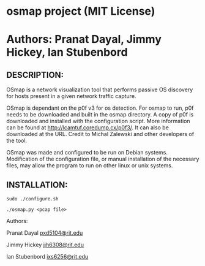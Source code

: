 # osmap project (MIT License)
# Authors: Pranat Dayal, Jimmy Hickey, Ian Stubenbord 

DESCRIPTION:
-----------
OSmap is a network visualization tool that performs passive OS discovery for hosts present in a given network traffic capture.  

OSmap is dependant on the p0f v3 for os detection. For osmap to run, p0f needs to be downloaded and built in the osmap directory. A copy of p0f is downloaded and installed with the configuration script. More information can be found at http://lcamtuf.coredump.cx/p0f3/. It can also be downloaded at the URL. Credit to Michal Zalewski and other developers of the tool. 

OSmap was made and configured to be run on Debian systems. Modification of the configuration file, or manual installation of the necessary files, may allow the program to run on other linux or unix systems.

INSTALLATION:
------------
    
    sudo ./configure.sh 

    ./osmap.py <pcap file> 




Authors: 

Pranat Dayal    pxd5104@rit.edu

Jimmy Hickey    jjh6308@rit.edu

Ian Stubenbord    ixs6256@rit.edu
